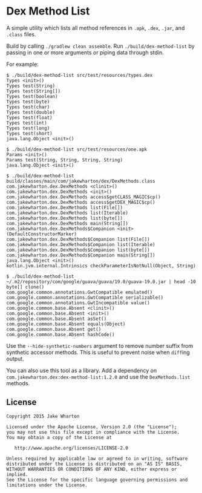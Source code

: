 Dex Method List
===============

A simple utility which lists all method references in `.apk`, `.dex`, `.jar`, and `.class` files.

Build by calling `./gradlew clean assemble`. Run `./build/dex-method-list` by passing in one or
more arguments or piping data through stdin.

For example:
```
$ ./build/dex-method-list src/test/resources/types.dex
Types <init>()
Types test(String)
Types test(String[])
Types test(boolean)
Types test(byte)
Types test(char)
Types test(double)
Types test(float)
Types test(int)
Types test(long)
Types test(short)
java.lang.Object <init>()

$ ./build/dex-method-list src/test/resources/one.apk
Params <init>()
Params test(String, String, String, String)
java.lang.Object <init>()

$ ./build/dex-method-list build/classes/main/com/jakewharton/dex/DexMethods.class
com.jakewharton.dex.DexMethods <clinit>()
com.jakewharton.dex.DexMethods <init>()
com.jakewharton.dex.DexMethods access$getCLASS_MAGIC$cp()
com.jakewharton.dex.DexMethods access$getDEX_MAGIC$cp()
com.jakewharton.dex.DexMethods list(File[])
com.jakewharton.dex.DexMethods list(Iterable)
com.jakewharton.dex.DexMethods list(byte[])
com.jakewharton.dex.DexMethods main(String[])
com.jakewharton.dex.DexMethods$Companion <init>(DefaultConstructorMarker)
com.jakewharton.dex.DexMethods$Companion list(File[])
com.jakewharton.dex.DexMethods$Companion list(Iterable)
com.jakewharton.dex.DexMethods$Companion list(byte[])
com.jakewharton.dex.DexMethods$Companion main(String[])
java.lang.Object <init>()
kotlin.jvm.internal.Intrinsics checkParameterIsNotNull(Object, String)

$ ./build/dex-method-list ~/.m2/repository/com/google/guava/guava/19.0/guava-19.0.jar | head -10
byte[] clone()
com.google.common.annotations.GwtCompatible emulated()
com.google.common.annotations.GwtCompatible serializable()
com.google.common.annotations.GwtIncompatible value()
com.google.common.base.Absent <clinit>()
com.google.common.base.Absent <init>()
com.google.common.base.Absent asSet()
com.google.common.base.Absent equals(Object)
com.google.common.base.Absent get()
com.google.common.base.Absent hashCode()
```

Use the `--hide-synthetic-numbers` argument to remove number suffix from synthetic accessor
methods. This is useful to prevent noise when `diff`ing output.

You can also use this tool as a library. Add a dependency on
`com.jakewharton.dex:dex-method-list:1.2.0` and use the `DexMethods.list` methods.


License
-------

    Copyright 2015 Jake Wharton

    Licensed under the Apache License, Version 2.0 (the "License");
    you may not use this file except in compliance with the License.
    You may obtain a copy of the License at

       http://www.apache.org/licenses/LICENSE-2.0

    Unless required by applicable law or agreed to in writing, software
    distributed under the License is distributed on an "AS IS" BASIS,
    WITHOUT WARRANTIES OR CONDITIONS OF ANY KIND, either express or implied.
    See the License for the specific language governing permissions and
    limitations under the License.
